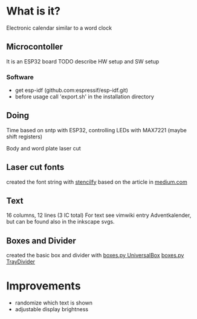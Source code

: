# What is it?

Electronic calendar similar to a word clock

## Microcontoller
It is an ESP32 board
TODO describe HW setup and SW setup
### Software
* get esp-idf (github.com:espressif/esp-idf.git)
* before usage call 'export.sh' in the installation directory

## Doing
Time based on sntp with ESP32, controlling LEDs with MAX7221 (maybe shift
registers)

Body and word plate laser cut

## Laser cut fonts
created the font string with [stencilfy](https://stencilfy.herokuapp.com/)
based on the article in [medium.com](https://scientiffic.medium.com/stencilfy-creating-laser-cutter-friendly-type-b7b8ef1831ec)

## Text
16 columns, 12 lines (3 IC total)
For text see vimwiki entry Adventkalender, but can be found also in the
inkscape svgs.

## Boxes and Divider
created the basic box and divider with
[boxes.py UniversalBox](https://festi.info/boxes.py/UniversalBox?language=en)
[boxes.py TrayDivider](https://festi.info/boxes.py/TrayInsert?language=en)

# Improvements
- randomize which text is shown
- adjustable display brightness
